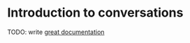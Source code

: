 # Introduction to conversations

TODO: write [great documentation](http://jacobian.org/writing/what-to-write/)
